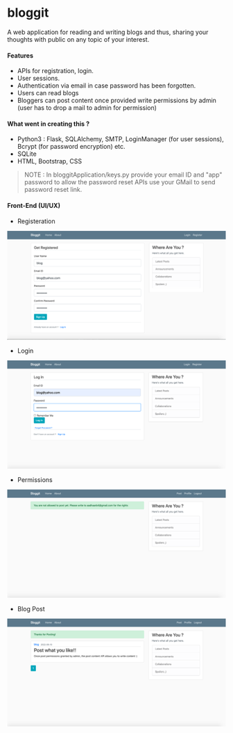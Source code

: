# bloggit
A web application for reading and writing blogs and thus, sharing your thoughts with public on any topic of your interest. 

#### Features
- APIs for registration, login.
- User sessions.
- Authentication via email in case password has been forgotten.
- Users can read blogs
- Bloggers can post content once provided write permissions by admin (user has to drop a mail to admin for permission)

#### What went in creating this ?
- Python3 : Flask, SQLAlchemy, SMTP, LoginManager (for user sessions), Bcrypt (for password encryption) etc.
- SQLite
- HTML, Bootstrap, CSS

> NOTE : In bloggitApplication/keys.py provide your email ID and "app" password to allow the password reset APIs use your GMail to send password reset link.

#### Front-End (UI/UX)
- Registeration

![alt text](https://github.com/addy4/bloggit/blob/main/bloggitApplication/ui-images/registeration.png?raw=true)

- Login

![alt text](https://github.com/addy4/bloggit/blob/main/bloggitApplication/ui-images/login.png?raw=true)

- Permissions

![alt text](https://github.com/addy4/bloggit/blob/main/bloggitApplication/ui-images/permissions.png?raw=true)

- Blog Post

![alt text](https://github.com/addy4/bloggit/blob/main/bloggitApplication/ui-images/post.png?raw=true)
